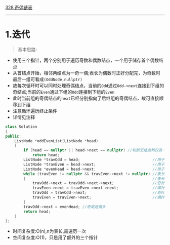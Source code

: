 [328.奇偶链表](https://leetcode-cn.com/problems/odd-even-linked-list/)

***

# 1.迭代
> 基本思路:

- 使用三个指针，两个分别用于遍历奇数和偶数结点，一个用于储存首个偶数结点
- 从首结点开始，相邻两结点为一奇一偶;表长为偶数时正好分配完，为奇数时最后一组可看成`(OddNode,nullptr)`
- 故每次循环时可以同时处理奇偶结点，当前的`Odd`通过`Odd->next`连接到下组的奇结点;当前的`Even`通过下组的`Odd`连接到下组的`Even`
- 此时当前组的奇偶结点的`next`已经分别指向了后继组的奇偶结点，故可直接顺移到下组
- 注意循环遍历终止条件
- 详情见注释

```cpp
class Solution
{
public:
    ListNode *oddEvenList(ListNode *head)
    {
        if (head == nullptr || head->next == nullptr) //判断无结点和仅有一结点
            return head;
        ListNode *travOdd = head;                                //用于遍历编号为奇数的结点
        ListNode *travEven = head->next;                         //用于遍历编号为偶数的结点
        ListNode *evenHead = head->next;                         //用于定位"偶数"链表的头结点
        while (travEven != nullptr && travEven->next != nullptr) //表长为偶数时travEven==nullptr终止
        {                                                        //表长为奇数时travEven->next==nullptr终止
            travOdd->next = travOdd->next->next;                 //奇针跨越
            travEven->next = travEven->next->next;               //偶针跨越
            travOdd = travOdd->next;                             //奇针顺移
            travEven = travEven->next;                           //偶针顺移
        }
        travOdd->next = evenHead; //奇尾连偶头
        return head;
    }
};
```

- 时间复杂度:O(n),n为表长,需遍历一次
- 空间复杂度:O(1)，只是用了额外的三个指针

